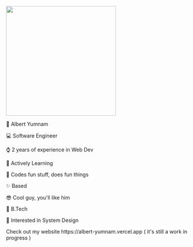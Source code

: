 <div id="header" align="left">
  <img src="https://media.giphy.com/media/wFCjddvAFptIID1YuM/giphy.gif" width="300"/>
</div>


<p>🐸 Albert Yumnam</p>
<p>💻 Software Engineer</p>
<p>⌚ 2 years of experience in Web Dev</p>
<p>📖 Actively Learning</p>
<p>💖 Codes fun stuff, does fun things</p>
<p>✨ Based</p>
<p>😎 Cool guy, you'll like him</p>
<p>📜 B.Tech </p>
<p>🤖 Interested in System Design</p>
Check out my website https://albert-yumnam.vercel.app ( it's still a work in progress )  
 
<!--[![GitHub Streak](https://streak-stats.demolab.com/?user=Albx68)](https://git.io/streak-stats) -->
<!--[![Top Langs](https://github-readme-stats.vercel.app/api/top-langs/?username=Albx68&layout=compact)](https://github.com/anuraghazra/github-readme-stats) -->
<!-- [![Anurag's github stats](https://github-readme-stats.vercel.app/api?username=Albx68)](https://github.com/anuraghazra/github-readme-statss) --> 
<!--[![Contribution Stats](https://github-contribution-stats.vercel.app/api/?username=Albx68&count_private=true)](https://github.com/LordDashMe/github-contribution-stats/)!-->
 
  
   
   
 
 <!--test-->
 
